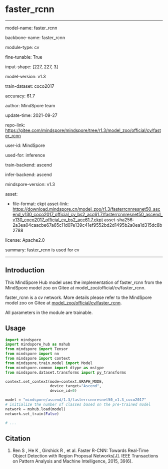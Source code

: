 # faster_rcnn

---

model-name: faster_rcnn

backbone-name: faster_rcnn

module-type: cv

fine-tunable: True

input-shape: [227, 227, 3]

model-version: v1.3

train-dataset: coco2017

accuracy: 61.7

author: MindSpore team

update-time: 2021-09-27

repo-link: <https://gitee.com/mindspore/mindspore/tree/r1.3/model_zoo/official/cv/faster_rcnn>

user-id: MindSpore

used-for: inference

train-backend: ascend

infer-backend: ascend

mindspore-version: v1.3

asset:

-
    file-format: ckpt
    asset-link: <https://download.mindspore.cn/model_zoo/r1.3/fasterrcnnresnet50_ascend_v130_coco2017_official_cv_bs2_acc61.7/fasterrcnnresnet50_ascend_v130_coco2017_official_cv_bs2_acc61.7.ckpt>
    asset-sha256: 2a3ea04caacbe67a65c11d07e139c41ef9552bd2d1495b2a0ea1d315dc8b2788

license: Apache2.0

summary: faster_rcnn is used for cv

---

## Introduction

This MindSpore Hub model uses the implementation of faster_rcnn from the MindSpore model zoo on Gitee at model_zoo/official/cv/faster_rcnn.

faster_rcnn is a cv network. More details please refer to the MindSpore model zoo on Gitee at [model_zoo/official/cv/faster_rcnn](https://gitee.com/mindspore/mindspore/blob/r1.3/model_zoo/official/cv/faster_rcnn/README.md).

All parameters in the module are trainable.

## Usage

```python
import mindspore
import mindspore_hub as mshub
from mindspore import Tensor
from mindspore import nn
from mindspore import context
from mindspore.train.model import Model
from mindspore.common import dtype as mstype
from mindspore.dataset.transforms import py_transforms

context.set_context(mode=context.GRAPH_MODE,
                    device_target="Ascend",
                    device_id=0)

model = "mindspore/ascend/1.3/fasterrcnnresnet50_v1.3_coco2017"
# initialize the number of classes based on the pre-trained model
network = mshub.load(model)
network.set_train(False)

# ...
```

## Citation

1. Ren S , He K , Girshick R , et al. Faster R-CNN: Towards Real-Time Object Detection with Region Proposal Networks[J]. IEEE Transactions on Pattern Analysis and Machine Intelligence, 2015, 39(6).
